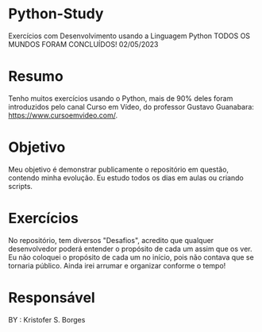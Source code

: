 # Python-Study
Exercícios com Desenvolvimento usando a Linguagem Python
TODOS OS MUNDOS FORAM CONCLUÍDOS! 02/05/2023

# Resumo
Tenho muitos exercícios usando o Python, mais de 90% deles foram introduzidos pelo canal Curso em Vídeo, do professor Gustavo Guanabara: https://www.cursoemvideo.com/.

# Objetivo
Meu objetivo é demonstrar publicamente o repositório em questão, contendo minha evolução. Eu estudo todos os dias em aulas ou criando scripts.

# Exercícios
No repositório, tem diversos "Desafios", acredito que qualquer desenvolvedor poderá entender o propósito de cada um assim que os ver. Eu não coloquei o propósito de cada um no início, pois não contava que se tornaria público. Ainda irei arrumar e organizar conforme o tempo!

# Responsável
BY : Kristofer S. Borges
